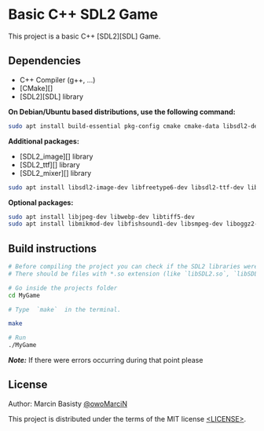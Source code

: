 # Basic C++ SDL2 Game

This project is a basic C++ [SDL2][SDL] Game.

## Dependencies

- C++ Compiler (g++, ...)
- [CMake][]
- [SDL2][SDL] library

**On Debian/Ubuntu based distributions, use the following command:**

```sh
sudo apt install build-essential pkg-config cmake cmake-data libsdl2-dev
```

**Additional packages:**

- [SDL2_image][] library
- [SDL2_ttf][] library
- [SDL2_mixer][] library

```sh
sudo apt install libsdl2-image-dev libfreetype6-dev libsdl2-ttf-dev libsdl2-mixer-dev
```

**Optional packages:**

```sh
sudo apt install libjpeg-dev libwebp-dev libtiff5-dev
sudo apt install libmikmod-dev libfishsound1-dev libsmpeg-dev liboggz2-dev libflac-dev libfluidsynth-dev
```

## Build instructions

```sh
# Before compiling the project you can check if the SDL2 libraries were correctly installed in /usr/local/lib
# There should be files with *.so extension (like `libSDL2.so`, `libSDL2_image.so`, ...)

# Go inside the projects folder
cd MyGame

# Type  `make`  in the terminal. 

make

# Run
./MyGame
```

***Note:*** If there were errors occurring during that point please

## License

Author: Marcin Basisty [@owoMarciN](https://gitlab.com/owoMarciN)

This project is distributed under the terms of the MIT license
[&lt;LICENSE&gt;](LICENSE).
